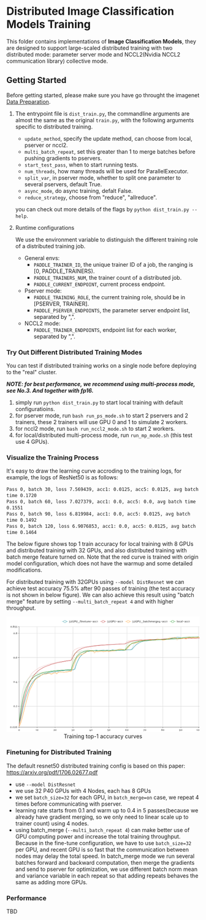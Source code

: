# Distributed Image Classification Models Training

This folder contains implementations of **Image Classification Models**, they are designed to support
large-scaled distributed training with two distributed mode: parameter server mode and NCCL2(Nvidia NCCL2 communication library) collective mode.

## Getting Started

Before getting started, please make sure you have go throught the imagenet [Data Preparation](../README.md#data-preparation).

1. The entrypoint file is `dist_train.py`, the commandline arguments are almost the same as the original `train.py`, with the following arguments specific to distributed training.

    - `update_method`, specify the update method, can choose from local, pserver or nccl2.
    - `multi_batch_repeat`, set this greater than 1 to merge batches before pushing gradients to pservers.
    - `start_test_pass`, when to start running tests.
    - `num_threads`, how many threads will be used for ParallelExecutor.
    - `split_var`, in pserver mode, whether to split one parameter to several pservers, default True.
    - `async_mode`, do async training, defalt False.
    - `reduce_strategy`, choose from "reduce", "allreduce".

    you can check out more details of the flags by `python dist_train.py --help`.

1. Runtime configurations

    We use the environment variable to distinguish the different training role of a distributed training job.

    - General envs:
        - `PADDLE_TRAINER_ID`, the unique trainer ID of a job, the ranging is [0, PADDLE_TRAINERS).
        - `PADDLE_TRAINERS_NUM`, the trainer count of a distributed job.
        - `PADDLE_CURRENT_ENDPOINT`, current process endpoint.
    - Pserver mode:
        - `PADDLE_TRAINING_ROLE`, the current training role, should be in [PSERVER, TRAINER].
        - `PADDLE_PSERVER_ENDPOINTS`, the parameter server endpoint list, separated by ",".
    - NCCL2 mode:
        - `PADDLE_TRAINER_ENDPOINTS`, endpoint list for each worker, separated by ",".

### Try Out Different Distributed Training Modes

You can test if distributed training works on a single node before deploying to the "real" cluster.

***NOTE: for best performance, we recommend using multi-process mode, see No.3. And together with fp16.***

1. simply run `python dist_train.py` to start local training with default configuratioins.
2. for pserver mode, run `bash run_ps_mode.sh` to start 2 pservers and 2 trainers, these 2 trainers
   will use GPU 0 and 1 to simulate 2 workers.
3. for nccl2 mode, run `bash run_nccl2_mode.sh` to start 2 workers.
4. for local/distributed multi-process mode, run `run_mp_mode.sh` (this test use 4 GPUs).

### Visualize the Training Process

It's easy to draw the learning curve accroding to the training logs, for example,
the logs of ResNet50 is as follows:

``` text
Pass 0, batch 30, loss 7.569439, acc1: 0.0125, acc5: 0.0125, avg batch time 0.1720
Pass 0, batch 60, loss 7.027379, acc1: 0.0, acc5: 0.0, avg batch time 0.1551
Pass 0, batch 90, loss 6.819984, acc1: 0.0, acc5: 0.0125, avg batch time 0.1492
Pass 0, batch 120, loss 6.9076853, acc1: 0.0, acc5: 0.0125, avg batch time 0.1464
```

The below figure shows top 1 train accuracy for local training with 8 GPUs and distributed training
with 32 GPUs, and also distributed training with batch merge feature turned on. Note that the
red curve is trained with origin model configuration, which does not have the warmup and some detailed
modifications.

For distributed training with 32GPUs using `--model DistResnet` we can achieve test accuracy 75.5% after
90 passes of training (the test accuracy is not shown in below figure). We can also achieve this result
using "batch merge" feature by setting `--multi_batch_repeat 4` and with higher throughput.

<p align="center">
<img src="../images/resnet50_32gpus-acc1.png" height=300 width=528 > <br/>
Training top-1 accuracy curves
</p>

### Finetuning for Distributed Training

The default resnet50 distributed training config is based on this paper: https://arxiv.org/pdf/1706.02677.pdf

- use `--model DistResnet`
- we use 32 P40 GPUs with 4 Nodes, each has 8 GPUs
- we set `batch_size=32` for each GPU, in `batch_merge=on` case, we repeat 4 times before communicating with pserver.
- learning rate starts from 0.1 and warm up to 0.4 in 5 passes(because we already have gradient merging,
  so we only need to linear scale up to trainer count) using 4 nodes.
- using batch_merge (`--multi_batch_repeat 4`) can make better use of GPU computing power and increase the
  total training throughput. Because in the fine-tune configuration, we have to use `batch_size=32` per GPU,
  and recent GPU is so fast that the communication between nodes may delay the total speed. In batch_merge mode
  we run several batches forward and backward computation, then merge the gradients and send to pserver for
  optimization, we use different batch norm mean and variance variable in each repeat so that adding repeats
  behaves the same as adding more GPUs.


### Performance

TBD
